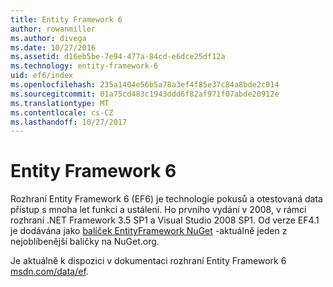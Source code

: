 ```yaml
---
title: Entity Framework 6
author: rowanmiller
ms.author: divega
ms.date: 10/27/2016
ms.assetid: d16eb5be-7e94-477a-84cd-e6dce25df12a
ms.technology: entity-framework-6
uid: ef6/index
ms.openlocfilehash: 235a1404e56b5a78a3ef4f85e37c84a8bde2c014
ms.sourcegitcommit: 01a75cd483c1943ddd6f82af971f07abde20912e
ms.translationtype: MT
ms.contentlocale: cs-CZ
ms.lasthandoff: 10/27/2017
---
```

# <a name="entity-framework-6"></a>Entity Framework 6

Rozhraní Entity Framework 6 (EF6) je technologie pokusů a otestovaná data přístup s mnoha let funkcí a ustálení. Ho prvního vydání v 2008, v rámci rozhraní .NET Framework 3.5 SP1 a Visual Studio 2008 SP1. Od verze EF4.1 je dodávána jako [balíček EntityFramework NuGet](https://www.nuget.org/packages/EntityFramework/) -aktuálně jeden z nejoblíbenější balíčky na NuGet.org.

Je aktuálně k dispozici v dokumentaci rozhraní Entity Framework 6 [msdn.com/data/ef](http://msdn.com/data/ef).
